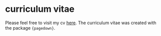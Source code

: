 # curriculum vitae
Please feel free to visit my cv [here](https://brilstl.github.io/curriculum_vitae/curriculum_vitae.html). The curriculum vitae was created with the package `{pagedown}`.

